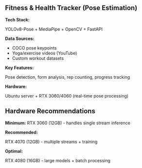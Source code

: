 ## Fitness & Health Tracker (Pose Estimation)
 
**Tech Stack:** 

YOLOv8-Pose + MediaPipe + OpenCV + FastAPI 

**Data Sources:**
 
- COCO pose keypoints
- Yoga/exercise videos (YouTube)
- Custom workout datasets 

**Key Features:** 

Pose detection, form analysis, rep counting, progress tracking 

**Hardware:** 

Ubuntu server + RTX 3060/4060 (real-time pose processing)
 
## Hardware Recommendations
 
**Minimum:** 
RTX 3060 (12GB) - handles single stream inference 

**Recommended:** 

RTX 4070 (12GB) - multiple streams + training 

**Optimal:** 

RTX 4080 (16GB) - large models + batch processing
